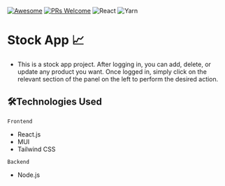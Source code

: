 [![Awesome](https://awesome.re/badge-flat2.svg)](https://github.com/zbetcheckin/Security_list)
[![PRs Welcome](https://img.shields.io/badge/PRs-welcome-brightgreen.svg?style=flat-square)](http://makeapullrequest.com)
![React](https://img.shields.io/badge/react-%2320232a.svg?style=for-the-badge&logo=react&logoColor=%2361DAFB)
![Yarn](https://img.shields.io/badge/yarn-%232C8EBB.svg?style=for-the-badge&logo=yarn&logoColor=white)

# Stock App 📈
- This is a stock app project. After logging in, you can add, delete, or update any product you want. Once logged in, simply click on the relevant section of the panel on the left to perform the desired action.

## 🛠️Technologies Used

`Frontend`
- React.js
- MUI
- Tailwind CSS


`Backend`
  - Node.js
